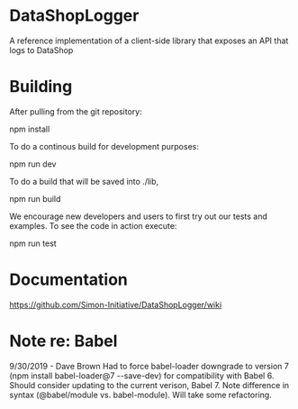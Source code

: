 # DataShopLogger
A reference implementation of a client-side library that exposes an API that logs to DataShop

# Building

After pulling from the git repository:

  npm install

To do a continous build for development purposes:

  npm run dev

To do a build that will be saved into ./lib,

  npm run build

We encourage new developers and users to first try out our tests and
examples. To see the code in action execute:

  npm run test

# Documentation

https://github.com/Simon-Initiative/DataShopLogger/wiki

Note re: Babel
=======================================
9/30/2019 - Dave Brown 
Had to force babel-loader downgrade to version 7 (npm install babel-loader@7 --save-dev) for compatibility with Babel 6.  Should consider updating to the current verison, Babel 7.  Note difference in syntax (@babel/module vs. babel-module).  Will take some refactoring.

